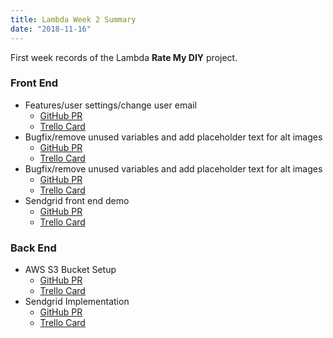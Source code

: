 ```yaml
---
title: Lambda Week 2 Summary
date: "2018-11-16"
---
```


First week records of the Lambda **Rate My DIY** project. 

### Front End
* Features/user settings/change user email 
  * [GitHub PR](https://github.com/Lambda-School-Labs/Labs8-RateMyDIY/pull/37)
  * [Trello Card](https://trello.com/c/eHfMUnpt)
* Bugfix/remove unused variables and add placeholder text for alt images
  * [GitHub PR](https://github.com/Lambda-School-Labs/Labs8-RateMyDIY/pull/39)
  * [Trello Card](https://trello.com/c/ll8HB4JQ)
* Bugfix/remove unused variables and add placeholder text for alt images
  * [GitHub PR](https://github.com/Lambda-School-Labs/Labs8-RateMyDIY/pull/46)
  * [Trello Card](https://trello.com/c/MwEJSa3I)
* Sendgrid front end demo
  * [GitHub PR](https://github.com/Lambda-School-Labs/Labs8-RateMyDIY/pull/54)
  * [Trello Card](https://trello.com/c/Kg3ZRgN5)

### Back End
* AWS S3 Bucket Setup
  * [GitHub PR](https://github.com/Lambda-School-Labs/Labs8-RateMyDIY/pull/52)
  * [Trello Card](https://trello.com/c/dqghwZo1)
* Sendgrid Implementation
  * [GitHub PR](https://github.com/Lambda-School-Labs/Labs8-RateMyDIY/pull/53)
  * [Trello Card](https://trello.com/c/BqFGIyOU)
